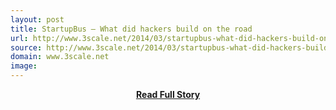 ```yaml
---
layout: post
title: StartupBus – What did hackers build on the road 
url: http://www.3scale.net/2014/03/startupbus-what-did-hackers-build-on-the-road/
source: http://www.3scale.net/2014/03/startupbus-what-did-hackers-build-on-the-road/
domain: www.3scale.net
image: 
---
```


<p></p>
<center><p><a href="http://www.3scale.net/2014/03/startupbus-what-did-hackers-build-on-the-road/" style='padding:25px; font-sze:18px; font-weight: bold;'>Read Full Story</a></p></center>
